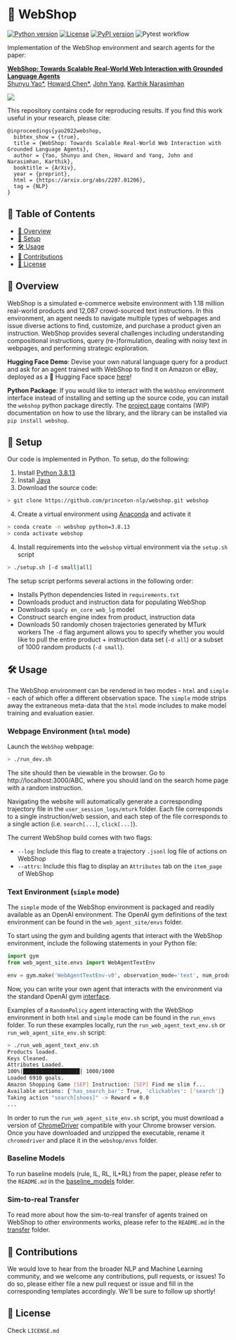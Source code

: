 # 🛒 WebShop

[![Python version](https://img.shields.io/badge/python-3.8%2B-blue)](https://www.python.org/downloads/release/python-3813/)
[![License](https://img.shields.io/badge/License-Princeton-orange)](https://copyright.princeton.edu/policy)
[![PyPI version](https://badge.fury.io/py/webshop.svg)](https://badge.fury.io/py/webshop)
![Pytest workflow](https://github.com/princeton-nlp/webshop/actions/workflows/pytest.yml/badge.svg)

Implementation of the WebShop environment and search agents for the paper:

**[WebShop: Towards Scalable Real-World Web Interaction with Grounded Language Agents](https://webshop-pnlp.github.io/)**  
[Shunyu Yao*](https://ysymyth.github.io/), [Howard Chen*](https://howard50b.github.io/), [John Yang](https://john-b-yang.github.io/), [Karthik Narasimhan](https://www.cs.princeton.edu/~karthikn/)

<p float="left">
  <img src="assets/demo.gif">
</p>

This repository contains code for reproducing results. If you find this work useful in your research, please cite:

```
@inproceedings{yao2022webshop,
  bibtex_show = {true},
  title = {WebShop: Towards Scalable Real-World Web Interaction with Grounded Language Agents},
  author = {Yao, Shunyu and Chen, Howard and Yang, John and Narasimhan, Karthik},
  booktitle = {ArXiv},
  year = {preprint},
  html = {https://arxiv.org/abs/2207.01206},
  tag = {NLP}
}
```
## 📖 Table of Contents <!-- omit in toc -->
* [👋 Overview](#-overview)
* [🚀 Setup](#-setup)
* [🛠️ Usage](#-usage)
* [💫 Contributions](#-contributions)
* [🪪 License](#-license)
## 👋 Overview
WebShop is a simulated e-commerce website environment with 1.18 million real-world products and 12,087 crowd-sourced text instructions. In this environment, an agent needs to navigate multiple types of webpages and issue diverse actions to find, customize, and purchase a product given an instruction. WebShop provides several challenges including understanding compositional instructions, query (re-)formulation, dealing with noisy text in webpages, and performing strategic exploration.

**Hugging Face Demo**: Devise your own natural language query for a product and ask for an agent trained with WebShop to find it on Amazon or eBay, deployed as a 🤗 Hugging Face space [here](https://huggingface.co/spaces/webshop/amazon_shop)!

**Python Package**: If you would like to interact with the `WebShop` environment interface instead of installing and setting up the source code, you can install the `webshop` python package directly. The [project page](https://pypi.org/project/webshop/) contains (WIP) documentation on how to use the library, and the library can be installed via `pip install webshop`.
## 🚀 Setup
Our code is implemented in Python. To setup, do the following:
1. Install [Python 3.8.13](https://www.python.org/downloads/release/python-3813/)
2. Install [Java](https://www.java.com/en/download/)
3. Download the source code:
```sh
> git clone https://github.com/princeton-nlp/webshop.git webshop
```
4. Create a virtual environment using [Anaconda](https://anaconda.org/anaconda/python) and activate it
```sh
> conda create -n webshop python=3.8.13
> conda activate webshop
```
4. Install requirements into the `webshop` virtual environment via the `setup.sh` script
```sh
> ./setup.sh [-d small|all]
```
The setup script performs several actions in the following order:
* Installs Python dependencies listed in `requirements.txt`
* Downloads product and instruction data for populating WebShop
* Downloads `spaCy en_core_web_lg` model
* Construct search engine index from product, instruction data
* Downloads 50 randomly chosen trajectories generated by MTurk workers
The `-d` flag argument allows you to specify whether you would like to pull the entire product + instruction data set (`-d all`) or a subset of 1000 random products (`-d small`).

## 🛠️ Usage
The WebShop environment can be rendered in two modes - `html` and `simple` - each of which offer a different observation space. The `simple` mode strips away the extraneous meta-data that the `html` mode includes to make model training and evaluation easier.
### Webpage Environment (`html` mode)
Launch the `WebShop` webpage:
```sh
> ./run_dev.sh
```
The site should then be viewable in the browser. Go to http://localhost:3000/ABC, where you should land on the search home page with a random instruction.

Navigating the website will automatically generate a corresponding trajectory file in the `user_session_logs/mturk` folder. Each file corresponds to a single instruction/web session, and each step of the file corresponds to a single action (i.e. `search[...]`, `click[...]`).

The current WebShop build comes with two flags:
* `--log`: Include this flag to create a trajectory `.jsonl` log file of actions on WebShop
* `--attrs`: Include this flag to display an `Attributes` tab on the `item_page` of WebShop

### Text Environment (`simple` mode)
The `simple` mode of the WebShop environment is packaged and readily available as an OpenAI environment. The OpenAI gym definitions of the text environment can be found in the `web_agent_site/envs` folder.

To start using the gym and building agents that interact with the WebShop environment, include the following statements in your Python file:
```python
import gym
from web_agent_site.envs import WebAgentTextEnv

env = gym.make('WebAgentTextEnv-v0', observation_mode='text', num_products=...)
```
Now, you can write your own agent that interacts with the environment via the standard OpenAI gym [interface](https://www.gymlibrary.ml/content/api/).

Examples of a `RandomPolicy` agent interacting with the WebShop environment in both `html` and `simple` mode can be found in the `run_envs` folder. To run these examples locally, run the `run_web_agent_text_env.sh` or `run_web_agent_site_env.sh` script:
```sh
> ./run_web_agent_text_env.sh
Products loaded.
Keys Cleaned.
Attributes Loaded.
100%|██████████████████| 1000/1000
Loaded 6910 goals.
Amazon Shopping Game [SEP] Instruction: [SEP] Find me slim f...
Available actions: {'has_search_bar': True, 'clickables': ['search']}
Taking action "search[shoes]" -> Reward = 0.0
...
```
In order to run the `run_web_agent_site_env.sh` script, you must download a version of [ChromeDriver](https://chromedriver.chromium.org/downloads) compatible with your Chrome browser version. Once you have downloaded and unzipped the executable, rename it `chromedriver` and place it in the `webshop/envs` folder.

### Baseline Models
To run baseline models (rule, IL, RL, IL+RL) from the paper, please refer to the `README.md` in the [baseline_models](https://github.com/princeton-nlp/webshop/tree/master/baseline_models) folder.

### Sim-to-real Transfer
To read more about how the sim-to-real transfer of agents trained on WebShop to other environments works, please refer to the `README.md` in the [transfer](https://github.com/princeton-nlp/webshop/tree/master/transfer) folder.

## 💫 Contributions
We would love to hear from the broader NLP and Machine Learning community, and we welcome any contributions, pull requests, or issues! To do so, please either file a new pull request or issue and fill in the corresponding templates accordingly. We'll be sure to follow up shortly!

## 🪪 License
Check `LICENSE.md`
